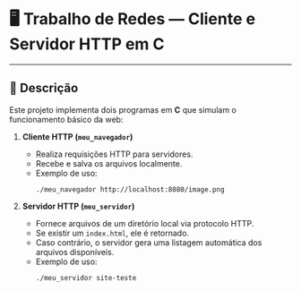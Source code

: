 # 🖥️ Trabalho de Redes — Cliente e Servidor HTTP em C  

---

## 📘 Descrição  

Este projeto implementa dois programas em **C** que simulam o funcionamento básico da web:  

1. **Cliente HTTP (`meu_navegador`)**  
   - Realiza requisições HTTP para servidores.  
   - Recebe e salva os arquivos localmente.  
   - Exemplo de uso:  
     ```
     ./meu_navegador http://localhost:8080/image.png
     ```

2. **Servidor HTTP (`meu_servidor`)**  
   - Fornece arquivos de um diretório local via protocolo HTTP.  
   - Se existir um `index.html`, ele é retornado.  
   - Caso contrário, o servidor gera uma listagem automática dos arquivos disponíveis.  
   - Exemplo de uso:  
     ```
     ./meu_servidor site-teste
     ```
  

